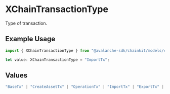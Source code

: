 # XChainTransactionType

Type of transaction.

## Example Usage

```typescript
import { XChainTransactionType } from "@avalanche-sdk/chainkit/models/components";

let value: XChainTransactionType = "ImportTx";
```

## Values

```typescript
"BaseTx" | "CreateAssetTx" | "OperationTx" | "ImportTx" | "ExportTx" | "UNKNOWN"
```